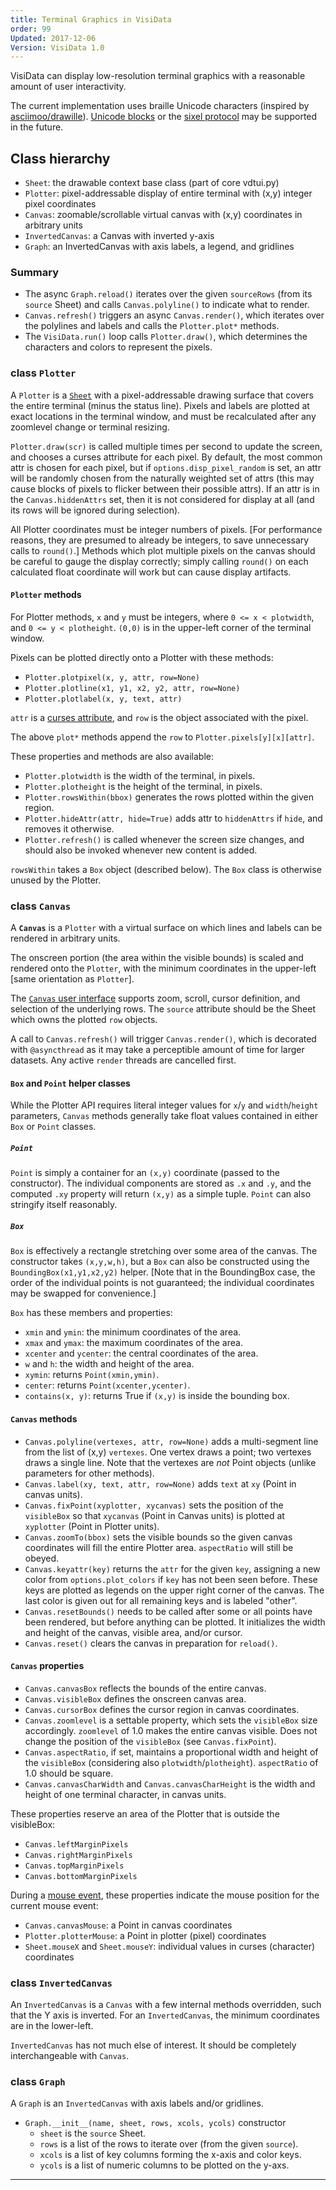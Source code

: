 ```yaml
---
title: Terminal Graphics in VisiData
order: 99
Updated: 2017-12-06
Version: VisiData 1.0
---
```




VisiData can display low-resolution terminal graphics with a reasonable amount of user interactivity.

The current implementation uses braille Unicode characters (inspired by [asciimoo/drawille](https://github.com/asciimoo/drawille)).  [Unicode blocks](https://en.wikipedia.org/wiki/Block_Elements) or the [sixel protocol](https://en.wikipedia.org/wiki/Sixel) may be supported in the future.

## Class hierarchy

- `Sheet`: the drawable context base class (part of core vdtui.py)
- `Plotter`: pixel-addressable display of entire terminal with (x,y) integer pixel coordinates
- `Canvas`: zoomable/scrollable virtual canvas with (x,y) coordinates in arbitrary units
- `InvertedCanvas`: a Canvas with inverted y-axis
- `Graph`: an InvertedCanvas with axis labels, a legend, and gridlines

### Summary

- The async `Graph.reload()` iterates over the given `sourceRows` (from its `source` Sheet) and calls `Canvas.polyline()` to indicate what to render.
- `Canvas.refresh()` triggers an async `Canvas.render()`, which iterates over the polylines and labels and calls the `Plotter.plot*` methods. 
- The `VisiData.run()` loop calls `Plotter.draw()`, which determines the characters and colors to represent the pixels.

### class `Plotter`

A `Plotter` is a [`Sheet`](/design/sheet) with a pixel-addressable drawing surface that covers the entire terminal (minus the status line).  Pixels and labels are plotted at exact locations in the terminal window, and must be recalculated after any zoomlevel change or terminal resizing.

`Plotter.draw(scr)` is called multiple times per second to update the screen, and chooses a curses attribute for each pixel.
By default, the most common attr is chosen for each pixel, but if `options.disp_pixel_random` is set, an attr will be randomly chosen from the naturally weighted set of attrs (this may cause blocks of pixels to flicker between their possible attrs).
If an attr is in the `Canvas.hiddenAttrs` set, then it is not considered for display at all (and its rows will be ignored during selection).

All Plotter coordinates must be integer numbers of pixels.
[For performance reasons, they are presumed to already be integers, to save unnecessary calls to `round()`.]
Methods which plot multiple pixels on the canvas should be careful to gauge the display correctly; simply calling `round()` on each calculated float coordinate will work but can cause display artifacts.

#### `Plotter` methods

For Plotter methods, `x` and `y` must be integers, where `0 <= x < plotwidth`, and `0 <= y < plotheight`.  `(0,0)` is in the upper-left corner of the terminal window.

Pixels can be plotted directly onto a Plotter with these methods:

- `Plotter.plotpixel(x, y, attr, row=None)`
- `Plotter.plotline(x1, y1, x2, y2, attr, row=None)`
- `Plotter.plotlabel(x, y, text, attr)`

`attr` is a [curses attribute](/design/color), and `row` is the object associated with the pixel.

The above `plot*` methods append the `row` to `Plotter.pixels[y][x][attr]`.

These properties and methods are also available:

- `Plotter.plotwidth` is the width of the terminal, in pixels.
- `Plotter.plotheight` is the height of the terminal, in pixels.
- `Plotter.rowsWithin(bbox)` generates the rows plotted within the given region.
- `Plotter.hideAttr(attr, hide=True)` adds attr to `hiddenAttrs` if `hide`, and removes it otherwise.
- `Plotter.refresh()` is called whenever the screen size changes, and should also be invoked whenever new content is added.

`rowsWithin` takes a `Box` object (described below).  The `Box` class is otherwise unused by the Plotter.

### class `Canvas`

A **`Canvas`** is a `Plotter` with a virtual surface on which lines and labels can be rendered in arbitrary units.

The onscreen portion (the area within the visible bounds) is scaled and rendered onto the `Plotter`, with the minimum coordinates in the upper-left [same orientation as `Plotter`].

The [`Canvas` user interface](/docs/graph#commands) supports zoom, scroll, cursor definition, and selection of the underlying rows.  The `source` attribute should be the Sheet which owns the plotted `row` objects.

A call to `Canvas.refresh()` will trigger `Canvas.render()`, which is decorated with `@asyncthread` as it may take a perceptible amount of time for larger datasets.  Any active `render` threads are cancelled first.

#### `Box` and `Point` helper classes

While the Plotter API requires literal integer values for `x`/`y` and `width`/`height` parameters, `Canvas` methods generally take float values contained in either `Box` or `Point` classes.

##### `Point`

`Point` is simply a container for an `(x,y)` coordinate (passed to the constructor).  The individual components are stored as `.x` and `.y`, and the computed `.xy` property will return `(x,y)` as a simple tuple.  `Point` can also stringify itself reasonably.

##### `Box`

`Box` is effectively a rectangle stretching over some area of the canvas.  The constructor takes `(x,y,w,h)`, but a `Box` can also be constructed using the `BoundingBox(x1,y1,x2,y2)` helper.  [Note that in the BoundingBox case, the order of the individual points is not guaranteed; the individual coordinates may be swapped for convenience.]

`Box` has these members and properties:

- `xmin` and `ymin`: the minimum coordinates of the area.
- `xmax` and `ymax`: the maximum coordinates of the area.
- `xcenter` and `ycenter`: the central coordinates of the area.
- `w` and `h`: the width and height of the area.
- `xymin`: returns `Point(xmin,ymin)`.
- `center`: returns `Point(xcenter,ycenter)`.
- `contains(x, y)`: returns True if `(x,y)` is inside the bounding box.

#### `Canvas` methods

- `Canvas.polyline(vertexes, attr, row=None)` adds a multi-segment line from the list of (x,y) `vertexes`.  One vertex draws a point; two vertexes draws a single line.  Note that the vertexes are *not* Point objects (unlike parameters for other methods).
- `Canvas.label(xy, text, attr, row=None)` adds `text` at `xy` (Point in canvas units).
- `Canvas.fixPoint(xyplotter, xycanvas)` sets the position of the `visibleBox` so that `xycanvas` (Point in Canvas units) is plotted at `xyplotter` (Point in Plotter units).
- `Canvas.zoomTo(bbox)` sets the visible bounds so the given canvas coordinates will fill the entire Plotter area.  `aspectRatio` will still be obeyed.
- `Canvas.keyattr(key)` returns the `attr` for the given `key`, assigning a new color from `options.plot_colors` if `key` has not been seen before.  These keys are plotted as legends on the upper right corner of the canvas.  The last color is given out for all remaining keys and is labeled "other".
- `Canvas.resetBounds()` needs to be called after some or all points have been rendered, but before anything can be plotted.  It initializes the width and height of the canvas, visible area, and/or cursor.
- `Canvas.reset()` clears the canvas in preparation for `reload()`.

#### `Canvas` properties

- `Canvas.canvasBox` reflects the bounds of the entire canvas.
- `Canvas.visibleBox` defines the onscreen canvas area.
- `Canvas.cursorBox` defines the cursor region in canvas coordinates.
- `Canvas.zoomlevel` is a settable property, which sets the `visibleBox` size accordingly.  `zoomlevel` of 1.0 makes the entire canvas visible.  Does not change the position of the `visibleBox` (see `Canvas.fixPoint`).
- `Canvas.aspectRatio`, if set, maintains a proportional width and height of the `visibleBox` (considering also `plotwidth`/`plotheight`).  `aspectRatio` of 1.0 should be square.
- `Canvas.canvasCharWidth` and `Canvas.canvasCharHeight` is the width and height of one terminal character, in canvas units.

These properties reserve an area of the Plotter that is outside the visibleBox:
- `Canvas.leftMarginPixels`
- `Canvas.rightMarginPixels`
- `Canvas.topMarginPixels`
- `Canvas.bottomMarginPixels`

During a [mouse event](/design/commands#mouse), these properties indicate the mouse position for the current mouse event:

- `Canvas.canvasMouse`: a Point in canvas coordinates
- `Plotter.plotterMouse`: a Point in plotter (pixel) coordinates
- `Sheet.mouseX` and `Sheet.mouseY`: individual values in curses (character) coordinates

### class `InvertedCanvas`

An `InvertedCanvas` is a `Canvas` with a few internal methods overridden, such that the Y axis is inverted.  For an `InvertedCanvas`, the minimum coordinates are in the lower-left.

`InvertedCanvas` has not much else of interest.  It should be completely interchangeable with `Canvas`.

### class `Graph`

A `Graph` is an `InvertedCanvas` with axis labels and/or gridlines.

- `Graph.__init__(name, sheet, rows, xcols, ycols)` constructor
    - `sheet` is the `source` Sheet.
    - `rows` is a list of the rows to iterate over (from the given `source`).
    - `xcols` is a list of key columns forming the x-axis and color keys.
    - `ycols` is a list of numeric columns to be plotted on the y-axs.

---
